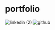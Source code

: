 # portfolio
![linkedin (2)](https://user-images.githubusercontent.com/63177644/147360489-b38f2f50-c374-45f8-b692-bb8d8a54c293.png)
![github](https://user-images.githubusercontent.com/63177644/147360494-d151a3fd-a7ec-4a50-9fcc-696459c310a9.png)
